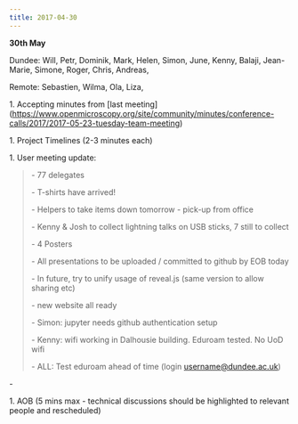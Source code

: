 ```yaml
---
title: 2017-04-30
---
```


**30th May**

Dundee: Will, Petr, Dominik, Mark, Helen, Simon, June, Kenny, Balaji,
Jean-Marie, Simone, Roger, Chris, Andreas,

Remote: Sebastien, Wilma, Ola, Liza,

1\. Accepting minutes from \[last
meeting\](https://www.openmicroscopy.org/site/community/minutes/conference-calls/2017/2017-05-23-tuesday-team-meeting)

1\. Project Timelines (2-3 minutes each)

1\. User meeting update:

> \- 77 delegates
>
> \- T-shirts have arrived!
>
> \- Helpers to take items down tomorrow - pick-up from office
>
> \- Kenny & Josh to collect lightning talks on USB sticks, 7 still to
> collect
>
> \- 4 Posters
>
> \- All presentations to be uploaded / committed to github by EOB today
>
> \- In future, try to unify usage of reveal.js (same version to allow
> sharing etc)
>
> \- new website all ready
>
> \- Simon: jupyter needs github authentication setup
>
> \- Kenny: wifi working in Dalhousie building. Eduroam tested. No UoD
> wifi
>
> \- ALL: Test eduroam ahead of time (login
> [<u>username@dundee.ac.uk</u>](mailto:username@dundee.ac.uk))

\-

1\. AOB (5 mins max - technical discussions should be highlighted to
relevant people and rescheduled)
